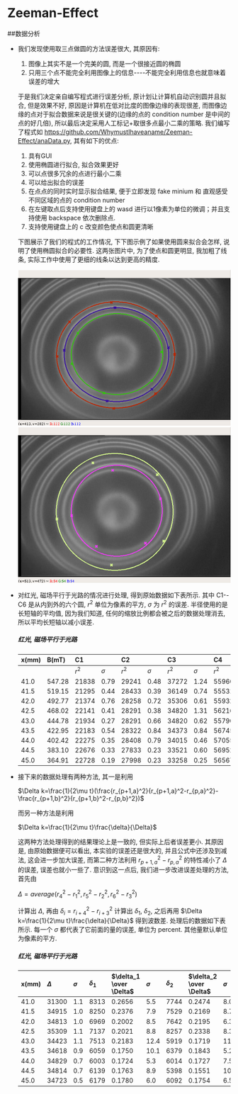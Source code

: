 # Zeeman-Effect
##数据分析
* 我们发现使用取三点做圆的方法误差很大, 其原因有:
    1. 图像上其实不是一个完美的圆, 而是一个很接近圆的椭圆
    2. 只用三个点不能完全利用图像上的信息----不能完全利用信息也就意味着误差的增大
    
    于是我们决定亲自编写程式进行误差分析, 原计划让计算机自动识别圆并且拟合, 但是效果不好, 原因是计算机在低对比度的图像边缘的表现很差, 而图像边缘的点对于拟合数据来说是很关键的(边缘的点的 condition number 是中间的点的好几倍), 所以最后决定采用人工标记+取很多点最小二乘的策略. 我们编写了程式如 https://github.com/WhymustIhaveaname/Zeeman-Effect/anaData.py, 其有如下的优点:
    1. 具有GUI
    2. 使用椭圆进行拟合, 拟合效果更好
    3. 可以点很多冗余的点进行最小二乘
    4. 可以给出拟合的误差
    5. 在点点的同时实时显示拟合结果, 便于立即发现 fake minium 和 直观感受不同区域的点的 condition number
    6. 在左键取点后支持使用键盘上的 wasd 进行以1像素为单位的微调；并且支持使用 backspace 依次删除点.
    7. 支持使用键盘上的 c 改变颜色使点和圆更清晰
    
    下图展示了我们的程式的工作情况, 下下图示例了如果使用圆来拟合会怎样, 说明了使用椭圆拟合的必要性. 这两张图片中, 为了使点和圆更明显, 我加粗了线条, 实际工作中使用了更细的线条以达到更高的精度.
    
    ![image](./fitwitheclipse.png)
    ![image](./fitwithcircle.png)

* 对红光, 磁场平行于光路的情况进行处理, 得到原始数据如下表所示. 其中 C1--C6 是从内到外的六个圆, $r^2$ 单位为像素的平方, $\sigma$ 为 $r^2$ 的误差. 半径使用的是长短轴的平均值, 因为我们知道, 任何的缩放比例都会被之后的数据处理消去, 所以平均长短轴以减小误差.
    
    ##### 红光, 磁场平行于光路
    |x(mm)|B(mT)|C1||C2||C3||C4||C5||C6||
    |-----|-----|-|-|-|-|-|-|-|-|-|-|-|-|
    |||$r^2$|$\sigma$|$r^2$|$\sigma$|$r^2$|$\sigma$|$r^2$|$\sigma$|$r^2$|$\sigma$|$r^2$|$\sigma$|$r^2$|
    |41.0|547.28|21838|0.79|29241|0.48|37272|1.24|55960|0.72|64273|0.31|72017|0.80|
    |41.5|519.15|21295|0.44|28433|0.39|36149|0.74|55531|0.98|63781|0.56|71310|0.76|
    |42.0|492.77|21374|0.76|28258|0.72|35306|0.61|55932|1.02|62901|0.18|70543|0.65|
    |42.5|468.02|22141|0.41|28291|0.38|34820|1.31|56216|0.72|63353|0.75|71610|0.67|
    |43.0|444.78|21934|0.27|28291|0.66|34820|0.62|55790|1.26|63303|0.96|69222|0.46|
    |43.5|422.95|22183|0.54|28322|0.84|34373|0.84|56745|0.99|62804|0.38|69183|0.32|
    |44.0|402.42|22275|0.35|28408|0.79|34015|0.46|57055|0.44|63058|0.29|69072|0.60|
    |44.5|383.10|22676|0.33|27833|0.23|33521|0.60|56952|0.56|63091|0.70|68489|0.54|
    |45.0|364.91|22728|0.19|27998|0.23|33258|0.25|56567|0.49|62747|0.40|68839|0.44|
    
* 接下来的数据处理有两种方法, 其一是利用

    $\Delta k=\frac{1}{2\mu t}(\frac{r_{p+1,a}^2}{r_{p+1,a}^2-r_{p,a}^2}-\frac{r_{p+1,b}^2}{r_{p+1,b}^2-r_{p,b}^2})$
    
    而另一种方法是利用
    
    $\Delta k=\frac{1}{2\mu t}\frac{\delta}{\Delta}$
    
    这两种方法处理得到的结果理论上是一致的, 但实际上后者误差更小. 其原因是, 由原始数据便可以看出, 本实验的误差还是很大的, 并且公式中还涉及到减法, 这会进一步加大误差, 而第二种方法利用 $r_{p+1,a}^2-r_{p,a}^2$ 的特性减小了 $\Delta$ 的误差, 误差也就小一些了. 意识到这一点后, 我们进一步改进误差处理的方法, 首先由
    
    $\Delta=average(r_{4}^2-r_{1}^2,r_{5}^2-r_{2}^2,r_{6}^2-r_{3}^2)$
    
    计算出 $\Delta$, 再由 $\delta_i=r_{i+4}^2-r_{i+3}^2$ 计算出 $\delta_1$, $\delta_2$, 之后再用 $\Delta k=\frac{1}{2\mu t}\frac{\delta}{\Delta}$ 得到波数差. 处理后的数据如下表所示. 每一个 $\sigma$ 都代表了它前面的量的误差, 单位为 percent. 其他量默认单位为像素的平方.
    
    ##### 红光, 磁场平行于光路
    |x(mm)|$\Delta$|$\sigma$|$\delta_1$|$\delta_1 \over \Delta$|$\sigma$|$\delta_2$|$\delta_2 \over \Delta$|$\sigma$|
    |-----|--------|--------|----------|-----------------------|--------|----------|-----------------------|--------|
    |41.0|31300|1.1|8313|0.2656|5.5|7744|0.2474|8.0|
    |41.5|34915|1.0|8250|0.2376|7.9|7529|0.2169|8.7|
    |42.0|34813|1.0|6969|0.2002|8.5|7642|0.2195|6.3|
    |42.5|35309|1.1|7137|0.2021|8.8|8257|0.2338|8.3|
    |43.0|34423|1.1|7513|0.2183|12.4|5919|0.1719|11.7|
    |43.5|34618|0.9|6059|0.1750|10.1|6379|0.1843|5.2|
    |44.0|34829|0.7|6003|0.1724|5.3|6014|0.1727|7.5|
    |44.5|34814|0.7|6139|0.1763|8.9|5398|0.1551|10.7|
    |45.0|34723|0.5|6179|0.1780|6.0|6092|0.1754|6.5|
    
